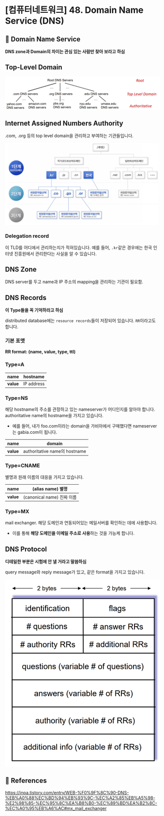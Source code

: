 # [컴퓨터네트워크] 48. Domain Name Service (DNS)

<aside>

# 💖 Domain Name Service

</aside>

<aside>

**DNS zone과 Domain의 차이는 관심 있는 사람만 찾아 보라고 하심**

</aside>

## Top-Level Domain

![image.png](%5B%E1%84%8F%E1%85%A5%E1%86%B7%E1%84%91%E1%85%B2%E1%84%90%E1%85%A5%E1%84%82%E1%85%A6%E1%84%90%E1%85%B3%E1%84%8B%E1%85%AF%E1%84%8F%E1%85%B3%5D%2048%20Domain%20Name%20Service%20(DNS)%201843f66f5225806fb7c6f43420fcf491/image.png)

## Internet Assigned Numbers Authority

.com, .org 등의 top level domain을 관리하고 부여하는 기관들입니다.

![image.png](%5B%E1%84%8F%E1%85%A5%E1%86%B7%E1%84%91%E1%85%B2%E1%84%90%E1%85%A5%E1%84%82%E1%85%A6%E1%84%90%E1%85%B3%E1%84%8B%E1%85%AF%E1%84%8F%E1%85%B3%5D%2048%20Domain%20Name%20Service%20(DNS)%201843f66f5225806fb7c6f43420fcf491/image%201.png)

### Delegation record

이 TLD를 어디에서 관리하는지가 적혀있습니다. 예를 들어, `.kr`같은 경우에는 한국 인터넷 진흥원에서 관리한다는 사실을 알 수 있습니다.

## DNS Zone

DNS server를 두고 name과 IP 주소의 mapping을 관리하는 기관이 필요함.

## DNS Records

<aside>

**이 Type들을 꼭 기억하라고 하심**

</aside>

distributed database에는 `resource records`들이 저장되어 있습니다. `RR`이라고도 합니다.

### 기본 포맷

<aside>

**RR format: (name, value, type, ttl)** 

</aside>

### Type=A

| **name** | hostname |
| --- | --- |
| **value** | IP address |

### Type=NS

해당 hostname의 주소를 관장하고 있는 nameserver가 어디인지를 알아야 합니다. authoritative name의 hostname을 가지고 있습니다.

- 예를 들어, 내가 foo.com이라는 domain을 가비아에서 구매했다면 nameserver는 gabia.com이 됩니다.

| **name** | domain |
| --- | --- |
| **value** | authoritative name의 hostname |

### Type=CNAME

별명과 원래 이름의 대응을 가지고 있습니다.

| **name** | **(alias name)** 별명 |
| --- | --- |
| **value** | (canonical name) 진짜 이름 |

### Type=MX

mail exchanger. 해당 도메인과 연동되어있는 메일서버를 확인하는 데에 사용합니다.

- 이를 통해 **해당 도메인을 이메일 주소로 사용**하는 것을 가능케 합니다.

## DNS Protocol

<aside>

**디테일한 부분은 시험에 안 낼 거라고 말씀하심**

</aside>

query message와 reply message가 있고, 같은 format을 가지고 있습니다.

![image.png](%5B%E1%84%8F%E1%85%A5%E1%86%B7%E1%84%91%E1%85%B2%E1%84%90%E1%85%A5%E1%84%82%E1%85%A6%E1%84%90%E1%85%B3%E1%84%8B%E1%85%AF%E1%84%8F%E1%85%B3%5D%2048%20Domain%20Name%20Service%20(DNS)%201843f66f5225806fb7c6f43420fcf491/image%202.png)

<aside>

# 💖 References

</aside>

https://inpa.tistory.com/entry/WEB-%F0%9F%8C%90-DNS-%EB%A0%88%EC%BD%94%EB%93%9C-%EC%A2%85%EB%A5%98-%E2%98%85-%EC%95%8C%EA%B8%B0-%EC%89%BD%EA%B2%8C-%EC%A0%95%EB%A6%AC#mx_mail_exchanger